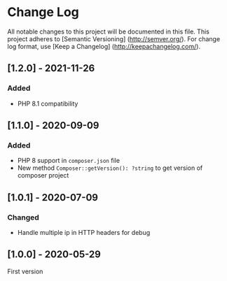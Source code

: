 # Change Log

All notable changes to this project will be documented in this file. This project adheres
to [Semantic Versioning] (http://semver.org/). For change log format,
use [Keep a Changelog] (http://keepachangelog.com/).

## [1.2.0] - 2021-11-26

### Added

- PHP 8.1 compatibility

## [1.1.0] - 2020-09-09

### Added

- PHP 8 support in `composer.json` file
- New method `Composer::getVersion(): ?string` to get version of composer project

## [1.0.1] - 2020-07-09

### Changed

- Handle multiple ip in HTTP headers for debug

## [1.0.0] - 2020-05-29

First version